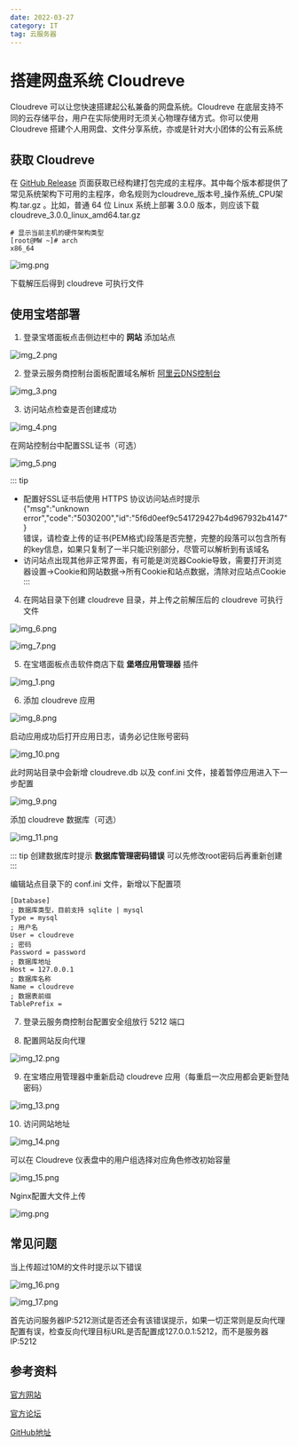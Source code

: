 ```yaml
---
date: 2022-03-27
category: IT
tag: 云服务器
---
```


# 搭建网盘系统 Cloudreve

Cloudreve 可以让您快速搭建起公私兼备的网盘系统<!-- more -->。Cloudreve 在底层支持不同的云存储平台，用户在实际使用时无须关心物理存储方式。你可以使用 Cloudreve 搭建个人用网盘、文件分享系统，亦或是针对大小团体的公有云系统

## 获取 Cloudreve

在 [GitHub Release](https://github.com/cloudreve/Cloudreve/releases) 页面获取已经构建打包完成的主程序。其中每个版本都提供了常见系统架构下可用的主程序，命名规则为cloudreve_版本号_操作系统_CPU架构.tar.gz 。比如，普通 64 位 Linux 系统上部署 3.0.0 版本，则应该下载cloudreve_3.0.0_linux_amd64.tar.gz

```shell
# 显示当前主机的硬件架构类型
[root@MW ~]# arch
x86_64
```

![img.png](https://img.sherry4869.com/Blog/IT/server/cloudreve/img.png)

下载解压后得到 cloudreve 可执行文件

## 使用宝塔部署

1. 登录宝塔面板点击侧边栏中的 **网站** 添加站点

![img_2.png](https://img.sherry4869.com/Blog/IT/server/cloudreve/img_2.png)

2. 登录云服务商控制台面板配置域名解析 [阿里云DNS控制台](https://dns.console.aliyun.com/)

![img_3.png](https://img.sherry4869.com/Blog/IT/server/cloudreve/img_3.png)

3. 访问站点检查是否创建成功

![img_4.png](https://img.sherry4869.com/Blog/IT/server/cloudreve/img_4.png)

在网站控制台中配置SSL证书（可选）

![img_5.png](https://img.sherry4869.com/Blog/IT/server/cloudreve/img_5.png)

::: tip
- 配置好SSL证书后使用 HTTPS 协议访问站点时提示  
{"msg":"unknown error","code":"5030200","id":"5f6d0eef9c541729427b4d967932b4147"}  
错误，请检查上传的证书(PEM格式)段落是否完整，完整的段落可以包含所有的key信息，如果只复制了一半只能识别部分，尽管可以解析到有该域名
- 访问站点出现其他非正常界面，有可能是浏览器Cookie导致，需要打开浏览器设置->Cookie和网站数据->所有Cookie和站点数据，清除对应站点Cookie
:::

4. 在网站目录下创建 cloudreve 目录，并上传之前解压后的 cloudreve 可执行文件

![img_6.png](https://img.sherry4869.com/Blog/IT/server/cloudreve/img_6.png)

![img_7.png](https://img.sherry4869.com/Blog/IT/server/cloudreve/img_7.png)

5. 在宝塔面板点击软件商店下载 **堡塔应用管理器** 插件

![img_1.png](https://img.sherry4869.com/Blog/IT/server/cloudreve/img_1.png)

6. 添加 cloudreve 应用

![img_8.png](https://img.sherry4869.com/Blog/IT/server/cloudreve/img_8.png)

启动应用成功后打开应用日志，请务必记住账号密码

![img_10.png](https://img.sherry4869.com/Blog/IT/server/cloudreve/img_10.png)

此时网站目录中会新增 cloudreve.db 以及 conf.ini 文件，接着暂停应用进入下一步配置

![img_9.png](https://img.sherry4869.com/Blog/IT/server/cloudreve/img_9.png)

添加 cloudreve 数据库（可选）

![img_11.png](https://img.sherry4869.com/Blog/IT/server/cloudreve/img_11.png)

::: tip
创建数据库时提示 **数据库管理密码错误** 可以先修改root密码后再重新创建
:::

编辑站点目录下的 conf.ini 文件，新增以下配置项

```
[Database]
; 数据库类型，目前支持 sqlite | mysql
Type = mysql
; 用户名
User = cloudreve
; 密码
Password = password
; 数据库地址
Host = 127.0.0.1
; 数据库名称
Name = cloudreve
; 数据表前缀
TablePrefix = 
```

7. 登录云服务商控制台配置安全组放行 5212 端口

8. 配置网站反向代理

![img_12.png](https://img.sherry4869.com/Blog/IT/server/cloudreve/img_12.png)

9. 在宝塔应用管理器中重新启动 cloudreve 应用（每重启一次应用都会更新登陆密码）

![img_13.png](https://img.sherry4869.com/Blog/IT/server/cloudreve/img_13.png)

10. 访问网站地址

![img_14.png](https://img.sherry4869.com/Blog/IT/server/cloudreve/img_14.png)

可以在 Cloudreve 仪表盘中的用户组选择对应角色修改初始容量

![img_15.png](https://img.sherry4869.com/Blog/IT/server/cloudreve/img_15.png)

Nginx配置大文件上传

![img.png](https://img.sherry4869.com/Blog/IT/server/cloudreve/img_18.png)

## 常见问题

当上传超过10M的文件时提示以下错误

![img_16.png](https://img.sherry4869.com/Blog/IT/server/cloudreve/img_16.png)

![img_17.png](https://img.sherry4869.com/Blog/IT/server/cloudreve/img_17.png)

首先访问服务器IP:5212测试是否还会有该错误提示，如果一切正常则是反向代理配置有误，检查反向代理目标URL是否配置成127.0.0.1:5212，而不是服务器IP:5212

## 参考资料

[官方网站](https://docs.cloudreve.org/)

[官方论坛](https://forum.cloudreve.org/)

[GitHub地址](https://github.com/cloudreve/Cloudreve)